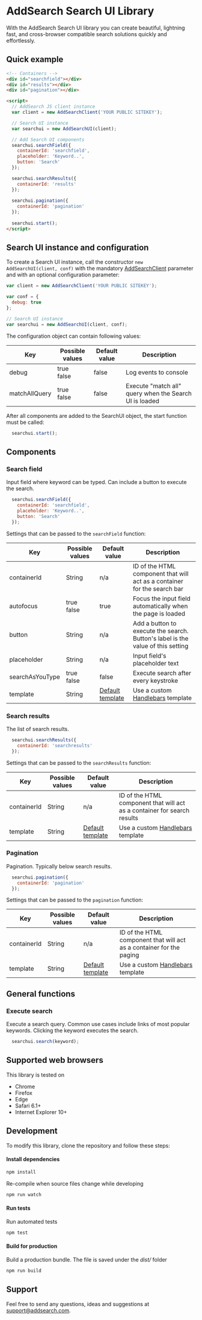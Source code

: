 # AddSearch Search UI Library

With the AddSearch Search UI library you can create beautiful, lightning fast, and cross-browser compatible 
search solutions quickly and effortlessly.

## Quick example
```html
<!-- Containers -->
<div id="searchfield"></div>
<div id="results"></div>
<div id="pagination"></div>

<script>
  // AddSearch JS client instance
  var client = new AddSearchClient('YOUR PUBLIC SITEKEY');

  // Search UI instance
  var searchui = new AddSearchUI(client);

  // Add Search UI components
  searchui.searchField({
    containerId: 'searchfield',
    placeholder: 'Keyword..',
    button: 'Search'
  });

  searchui.searchResults({
    containerId: 'results'
  });
  
  searchui.pagination({
    containerId: 'pagination'
  });
  
  searchui.start();
</script>
```

## Search UI instance and configuration
To create a Search UI instance, call the constructor ```new AddSearchUI(client, conf)``` 
with the mandatory [AddSearchClient](https://github.com/AddSearch/js-client-library) parameter and 
with an optional configuration parameter:

```js
var client = new AddSearchClient('YOUR PUBLIC SITEKEY');

var conf = {
  debug: true
};

// Search UI instance
var searchui = new AddSearchUI(client, conf);
```

The configuration object can contain following values:   

| Key | Possible values | Default value | Description |
| --- | --- | --- | --- |
| debug | true<br>false | false | Log events to console |
| matchAllQuery | true<br>false | false | Execute "match all" query when the Search UI is loaded |

After all components are added to the SearchUI object, the start function must be called:

```js
  searchui.start();
```

## Components
### Search field
Input field where keyword can be typed. Can include a button to execute the search.

```js
  searchui.searchField({
    containerId: 'searchfield',
    placeholder: 'Keyword..',
    button: 'Search'
  });
```

Settings that can be passed to the ```searchField``` function:

| Key | Possible values | Default value | Description |
| --- | --- | --- | --- |
| containerId | String | n/a | ID of the HTML component that will act as a container for the search bar |
| autofocus | true<br>false | true | Focus the input field automatically when the page is loaded |
| button | String | n/a | Add a button to execute the search. Button's label is the value of this setting |
| placeholder | String | n/a | Input field's placeholder text |
| searchAsYouType| true<br>false | false | Execute search after every keystroke |
| template | String | [Default template](https://github.com/AddSearch/search-ui/blob/master/src/components/searchfield/searchfield.js) | Use a custom [Handlebars](https://handlebarsjs.com/) template |

### Search results
The list of search results.

```js
  searchui.searchResults({
    containerId: 'searchresults'
  });
```

Settings that can be passed to the ```searchResults``` function:

| Key | Possible values | Default value | Description |
| --- | --- | --- | --- |
| containerId | String | n/a | ID of the HTML component that will act as a container for search results |
| template | String | [Default template](https://github.com/AddSearch/search-ui/blob/master/src/components/searchresults/searchresults.js#L5) | Use a custom [Handlebars](https://handlebarsjs.com/) template |

### Pagination
Pagination. Typically below search results.

```js
  searchui.pagination({
    containerId: 'pagination'
  });
```

Settings that can be passed to the ```pagination``` function:

| Key | Possible values | Default value | Description |
| --- | --- | --- | --- |
| containerId | String | n/a | ID of the HTML component that will act as a container for the paging|
| template | String | [Default template](https://github.com/AddSearch/search-ui/blob/master/src/components/pagination/pagination.js#L9) | Use a custom [Handlebars](https://handlebarsjs.com/) template |

## General functions
### Execute search
Execute a search query. Common use cases include links of most popular keywords.
Clicking the keyword executes the search.
```js
  searchui.search(keyword);
```


## Supported web browsers
This library is tested on
- Chrome
- Firefox
- Edge
- Safari 6.1+
- Internet Explorer 10+

## Development
To modify this library, clone the repository and follow these steps:
#### Install dependencies
```sh
npm install
```

Re-compile when source files change while developing
```sh
npm run watch
```

#### Run tests
Run automated tests
```sh
npm test
```

#### Build for production
Build a production bundle. The file is saved under the *dist/* folder
```sh
npm run build
```

## Support

Feel free to send any questions, ideas and suggestions at [support@addsearch.com](support@addsearch.com).